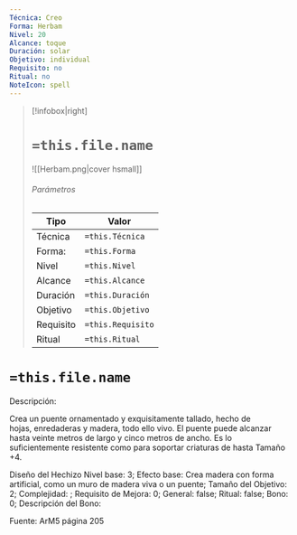 ```yaml
---
Técnica: Creo
Forma: Herbam
Nivel: 20
Alcance: toque 
Duración: solar  
Objetivo: individual
Requisito: no
Ritual: no
NoteIcon: spell
---
```


> [!infobox|right]
> # `=this.file.name`
> ![[Herbam.png|cover hsmall]]
> ###### Parámetros
> Tipo |  Valor |
> ---|---|
> Técnica  | `=this.Técnica`  |
> Forma: | `=this.Forma`  |
> Nivel | `=this.Nivel`  |
> Alcance | `=this.Alcance` |
> Duración | `=this.Duración` |
> Objetivo | `=this.Objetivo` |
> Requisito | `=this.Requisito` |
> Ritual | `=this.Ritual` |

# `=this.file.name`
Descripción: <p>Crea un puente ornamentado y exquisitamente tallado, hecho de hojas, enredaderas y madera, todo ello vivo. El puente puede alcanzar hasta veinte metros de largo y cinco metros de ancho. Es lo suficientemente resistente como para soportar criaturas de hasta Tamaño +4.</p>

Diseño del Hechizo
Nivel base: 3; Efecto base: Crea madera con forma artificial, como un muro de madera viva o un puente;  Tamaño del Objetivo: 2; Complejidad: ; Requisito de Mejora: 0; General: false; Ritual: false; Bono: 0; Descripción del Bono: 

Fuente: ArM5 página 205
